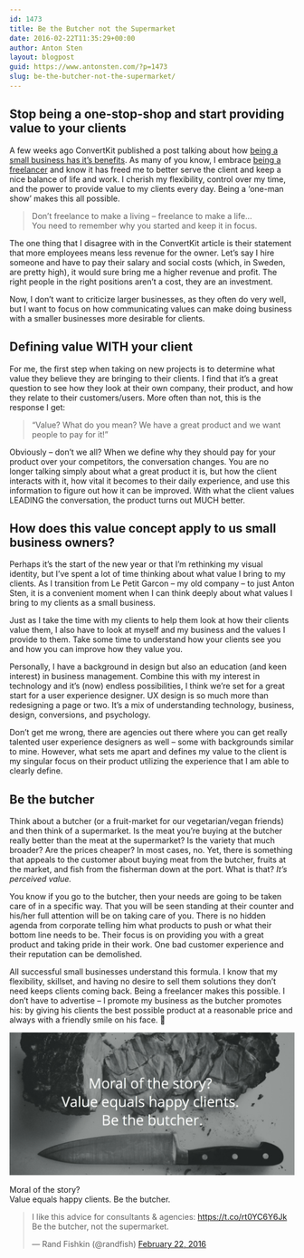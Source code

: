 ```yaml
---
id: 1473
title: Be the Butcher not the Supermarket
date: 2016-02-22T11:35:29+00:00
author: Anton Sten
layout: blogpost
guid: https://www.antonsten.com/?p=1473
slug: be-the-butcher-not-the-supermarket/
---
```

## Stop being a one-stop-shop and start providing value to your clients

A few weeks ago ConvertKit published a post talking about how <a href="http://convertkit.com/2016/6-benefits-staying-small/" target="_blank">being a small business has it’s benefits</a>. As many of you know, I embrace <a href="https://www.antonsten.com/freelancer-for-life/" target="_blank">being a freelancer</a> and know it has freed me to better serve the client and keep a nice balance of life and work. I cherish my flexibility, control over my time, and the power to provide value to my clients every day. Being a ‘one-man show’ makes this all possible.

>Don’t freelance to make a living &#8211; freelance to make a life…<br>
You need to remember why you started and keep it in focus.

The one thing that I disagree with in the ConvertKit article is their statement that more employees means less revenue for the owner. Let’s say I hire someone and have to pay their salary and social costs (which, in Sweden, are pretty high), it would sure bring me a higher revenue and profit. The right people in the right positions aren’t a cost, they are an investment.

Now, I don’t want to criticize larger businesses, as they often do very well, but I want to focus on how communicating values can make doing business with a smaller businesses more desirable for clients.

## Defining value WITH your client

For me, the first step when taking on new projects is to determine what value they believe they are bringing to their clients. I find that it’s a great question to see how they look at their own company, their product, and how they relate to their customers/users. More often than not, this is the response I get:

>“Value? What do you mean? We have a great product and we want people to pay for it!”

Obviously &#8211; don’t we all? When we define why they should pay for your product over your competitors, the conversation changes. You are no longer talking simply about what a great product it is, but how the client interacts with it, how vital it becomes to their daily experience, and use this information to figure out how it can be improved. With what the client values LEADING the conversation, the product turns out MUCH better.

## How does this value concept apply to us small business owners?

Perhaps it’s the start of the new year or that I’m rethinking my visual identity, but I’ve spent a lot of time thinking about what value I bring to my clients. As I transition from Le Petit Garcon &#8211; my old company &#8211; to just Anton Sten, it is a convenient moment when I can think deeply about what values I bring to my clients as a small business.

Just as I take the time with my clients to help them look at how their clients value them, I also have to look at myself and my business and the values I provide to them. Take some time to understand how your clients see you and how you can improve how they value you.

Personally, I have a background in design but also an education (and keen interest) in business management. Combine this with my interest in technology and it’s (now) endless possibilities, I think we’re set for a great start for a user experience designer. UX design is so much more than redesigning a page or two. It’s a mix of understanding technology, business, design, conversions, and psychology.

Don’t get me wrong, there are agencies out there where you can get really talented user experience designers as well &#8211; some with backgrounds similar to mine. However, what sets me apart and defines my value to the client is my singular focus on their product utilizing the experience that I am able to clearly define.

## Be the butcher

Think about a butcher (or a fruit-market for our vegetarian/vegan friends) and then think of a supermarket. Is the meat you’re buying at the butcher really better than the meat at the supermarket? Is the variety that much broader? Are the prices cheaper? In most cases, no. Yet, there is something that appeals to the customer about buying meat from the butcher, fruits at the market, and fish from the fisherman down at the port. What is that? _It’s perceived value._

You know if you go to the butcher, then your needs are going to be taken care of in a specific way. That you will be seen standing at their counter and his/her full attention will be on taking care of you. There is no hidden agenda from corporate telling him what products to push or what their bottom line needs to be. Their focus is on providing you with a great product and taking pride in their work. One bad customer experience and their reputation can be demolished.

All successful small businesses understand this formula. I know that my flexibility, skillset, and having no desire to sell them solutions they don’t need keeps clients coming back. Being a freelancer makes this possible. I don’t have to advertise &#8211; I promote my business as the butcher promotes his: by giving his clients the best possible product at a reasonable price and always with a friendly smile on his face. 🙂

![be the butcher not the supermarket](/images/pablo-butcher.png)

Moral of the story?<br>
Value equals happy clients. Be the butcher.

<blockquote class="twitter-tweet" data-width="500">
  <p lang="en" dir="ltr">
    I like this advice for consultants & agencies: <a href="https://t.co/rt0YC6Y6Jk">https://t.co/rt0YC6Y6Jk</a><br />Be the butcher, not the supermarket.
  </p>

  <p>
    &mdash; Rand Fishkin (@randfish) <a href="https://twitter.com/randfish/status/701827856758808576">February 22, 2016</a>
  </p>
</blockquote>

